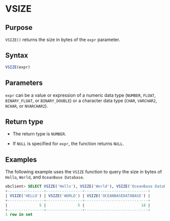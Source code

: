 # VSIZE

## Purpose

`VSIZE()` returns the size in bytes of the `expr` parameter.

## Syntax

```sql
VSIZE(expr)
```

## Parameters

`expr` can be a value or expression of a numeric data type (`NUMBER`, `FLOAT`, `BINARY_FLOAT`, or `BINARY_DOUBLE`) or a character data type (`CHAR`, `VARCHAR2`, `NCHAR`, or `NVARCHAR2`).

## Return type

* The return type is `NUMBER`.

* If `NULL` is specified for `expr`, the function returns `NULL`.

## Examples

The following example uses the `VSIZE` function to query the size in bytes of `Hello`, `World`, and `OceanBase Database`.

```sql
obclient> SELECT VSIZE('Hello'), VSIZE('World'), VSIZE('OceanBase Database') FROM DUAL;
+----------------+----------------+----------------------------+
| VSIZE('HELLO') | VSIZE('WORLD') | VSIZE('OCEANBASEDATABASE') |
+----------------+----------------+----------------------------+
|              5 |              5 |                         18 |
+----------------+----------------+----------------------------+
1 row in set
```

